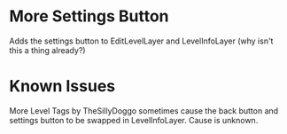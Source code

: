# More Settings Button

Adds the settings button to EditLevelLayer and LevelInfoLayer (why isn't this a thing already?)

# Known Issues

More Level Tags by TheSillyDoggo sometimes cause the back button and settings button to be swapped in LevelInfoLayer. Cause is unknown.